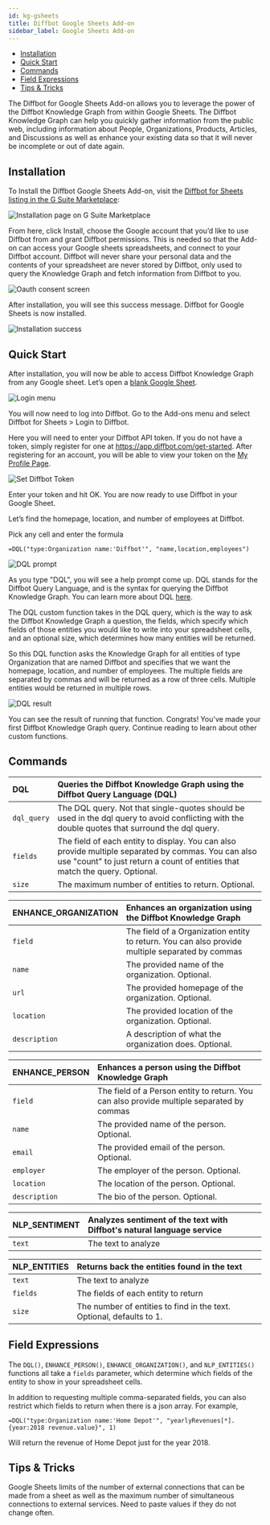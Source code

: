 ```yaml
---
id: kg-gsheets
title: Diffbot Google Sheets Add-on 
sidebar_label: Google Sheets Add-on
---
```


- [Installation](#installation)
- [Quick Start](#quick-start)
- [Commands](#commands)
- [Field Expressions](#field-expressions)
- [Tips & Tricks](#tips--tricks)

The Diffbot for Google Sheets Add-on allows you to leverage the power of the Diffbot Knowledge Graph from within Google Sheets. The Diffbot Knowledge Graph can help you quickly gather information from the public web, including information about People, Organizations, Products, Articles, and Discussions as well as enhance your existing data so that it will never be incomplete or out of date again.

## Installation

To Install the Diffbot Google Sheets Add-on, visit the [Diffbot for Sheets listing in the G Suite Marketplace](https://gsuite.google.com/marketplace/app/diffbot_for_sheets/457377215857):

![Installation page on G Suite Marketplace](/img/gsheets/gsheets1.png)

From here, click Install, choose the Google account that you’d like to use Diffbot from and grant Diffbot permissions. This is needed so that the Add-on can access your Google sheets spreadsheets, and connect to your Diffbot account. Diffbot will never share your personal data and the contents of your spreadsheet are never stored by Diffbot, only used to query the Knowledge Graph and fetch information from Diffbot to you.

![Oauth consent screen](/img/gsheets/gsheets2.png)

After installation, you will see this success message.  Diffbot for Google Sheets is now installed.

![Installation success](/img/gsheets/gsheets3.png)

## Quick Start

After installation, you will now be able to access Diffbot Knowledge Graph from any Google sheet. Let’s open a [blank Google Sheet](http://sheets.new).

![Login menu](/img/gsheets/gsheets4.png)

You will now need to log into Diffbot. Go to the Add-ons menu and select Diffbot for Sheets > Login to Diffbot.

Here you will need to enter your Diffbot API token. If you do not have a token, simply register for one at https://app.diffbot.com/get-started. After registering for an account, you will be able to view your token on the [My Profile Page](https://app.diffbot.com/diffbot-users/my-profile/token_details/).


![Set Diffbot Token](/img/gsheets/gsheets5.png)

Enter your token and hit OK. You are now ready to use Diffbot in your Google Sheet. 

Let’s find the homepage, location, and number of employees at Diffbot.

Pick any cell and enter the formula

    =DQL("type:Organization name:'Diffbot'", "name,location,employees")

![DQL prompt](/img/gsheets/gsheets6.png)

As you type "DQL", you will see a help prompt come up. DQL stands for the Diffbot Query Language, and is the syntax for querying the Diffbot Knowledge Graph.  You can learn more about DQL [here](/docs/en/dql-index). 

The DQL custom function takes in the DQL query, which is the way to ask the Diffbot Knowledge Graph a question, the fields, which specify which fields of those entities you would like to write into your spreadsheet cells, and an optional size, which determines how many entities will be returned. 

So this DQL function asks the Knowledge Graph for all entities of type Organization that are named Diffbot and specifies that we want the homepage, location, and number of employees. The multiple fields are separated by commas and will be returned as a row of three cells. Multiple entities would be returned in multiple rows. 

![DQL result](/img/gsheets/gsheets7.png)

You can see the result of running that function. Congrats! You've made your first Diffbot Knowledge Graph query.  Continue reading to learn about other custom functions.

## Commands

| DQL | Queries the Diffbot Knowledge Graph using the Diffbot Query Language (DQL) |
| :------- | :------- |
| `dql_query` | The DQL query. Not that single-quotes should be used in the dql query to avoid conflicting with the double quotes that surround the dql query. |
| `fields` | The field of each entity to display. You can also provide multiple separated by commas. You can also use "count" to just return a count of entities that match the query. Optional. |
| `size` |The maximum number of entities to return. Optional. |

| ENHANCE_ORGANIZATION | Enhances an organization using the Diffbot Knowledge Graph |
| :------- | :------- |
| `field` | The field of a Organization entity to return. You can also provide multiple separated by commas |
| `name` | The provided name of the organization. Optional. |
| `url` | The provided homepage of the organization. Optional. |
| `location` | The provided location of the organization. Optional. |
| `description` | A description of what the organization does. Optional. |

| ENHANCE_PERSON | Enhances a person using the Diffbot Knowledge Graph |
| :------- | :------- |
| `field` | The field of a Person entity to return. You can also provide multiple separated by commas |
| `name` | The provided name of the person. Optional. |
| `email` | The provided email of the person. Optional. |
| `employer` | The employer of the person. Optional. |
| `location` | The location of the person. Optional. |
| `description` | The bio of the person. Optional. |

| NLP_SENTIMENT | Analyzes sentiment of the text with Diffbot's natural language service |
| :------- | :------- |
| `text` | The text to analyze |

| NLP_ENTITIES | Returns back the entities found in the text |
| :------- | :------- |
| `text` | The text to analyze |
| `fields` | The fields of each entity to return |
| `size` | The number of entities to find in the text. Optional, defaults to 1. |

## Field Expressions

The `DQL()`, `ENHANCE_PERSON()`, `ENHANCE_ORGANIZATION()`, and `NLP_ENTITIES()` functions all take a `fields` parameter, which determine which fields of the entity to show in your spreadsheet cells. 

In addition to requesting multiple comma-separated fields, you can also restrict which fields to return when there is a json array. For example,

    =DQL("type:Organization name:'Home Depot'", "yearlyRevenues[*].{year:2018 revenue.value}", 1)

Will return the revenue of Home Depot just for the year 2018. 

## Tips & Tricks

Google Sheets limits of the number of external connections that can be made from a sheet as well as the maximum number of simultaneous connections to external services. Need to paste values if they do not change often.
